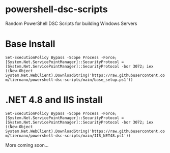 # powershell-dsc-scripts

Random PowerShell DSC Scripts for building Windows Servers

# Base Install

`Set-ExecutionPolicy Bypass -Scope Process -Force; [System.Net.ServicePointManager]::SecurityProtocol = [System.Net.ServicePointManager]::SecurityProtocol -bor 3072; iex ((New-Object System.Net.WebClient).DownloadString('https://raw.githubusercontent.com/tiernano/powershell-dsc-scripts/main/base_setup.ps1'))`

# .NET 4.8 and IIS install
`Set-ExecutionPolicy Bypass -Scope Process -Force; [System.Net.ServicePointManager]::SecurityProtocol = [System.Net.ServicePointManager]::SecurityProtocol -bor 3072; iex ((New-Object System.Net.WebClient).DownloadString('https://raw.githubusercontent.com/tiernano/powershell-dsc-scripts/main/IIS_NET48.ps1'))`

More coming soon...
